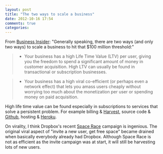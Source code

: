 ```yaml
---
layout: post
title: "The two ways to scale a business"
date: 2012-10-16 17:54
comments: true
categories:
---
```

From [Business Insider](http://www.businessinsider.com/two-ways-to-build-a-100-million-business-2012-9):
"Generally speaking, there are two ways (and only two ways) to scale a
business to hit that $100 million threshold:"
<!-- more -->
> * Your business has a high Life Time Value (LTV) per user, giving you
the freedom to spend a significant amount of money in customer
acquisition. High LTV can usually be found in transactional or
subscription businesses.

> * Your business has a high viral co-efficient (or perhaps even a
network effect) that lets you amass users cheaply without worrying too
much about the monetization per user or spending money on paid
acquisition.

High life time value can be found especially in subscriptions to services that solve a persistent problem. For example billing & [Harvest](http://www.getharvest.com/), source code & [Github](http://github.com), hosting & [Heroku](http://www.heroku.com/).

On virality, I think Dropbox's recent [Space Race](https://www.dropbox.com/spacerace) campaign is ingenious. The original viral aspect of "invite a new user, get free space" became drained when basically everybody already had Dropbox. Although Space Race is not as efficient as the invite campaign was at start, it will still be harvesting lots of new users.